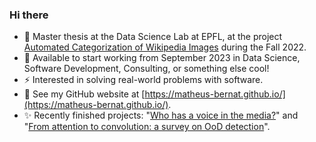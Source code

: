 ### Hi there

<!--
**matheus-bernat/matheus-bernat** is a ✨ _special_ ✨ repository because its `README.md` (this file) appears on your GitHub profile.

Here are some ideas to get you started:
-->
- 🌱 Master thesis at the Data Science Lab at EPFL, at the project [Automated Categorization of Wikipedia Images](https://meta.wikimedia.org/wiki/Research:Automated_Categorization_of_Wikipedia_Images) during the Fall 2022. 
- 👋 Available to start working from September 2023 in Data Science, Software Development, Consulting, or something else cool!
- ⚡ Interested in solving real-world problems with software.
- :book: See my GitHub website at [https://matheus-bernat.github.io/](https://matheus-bernat.github.io/).
- ✨ Recently finished projects: "[Who has a voice in the media?](https://matheus-bernat.github.io/epfl-ada/)" and "[From attention to convolution: a survey on OoD detection](https://matheus-bernat.github.io/epfl-vis/)".
